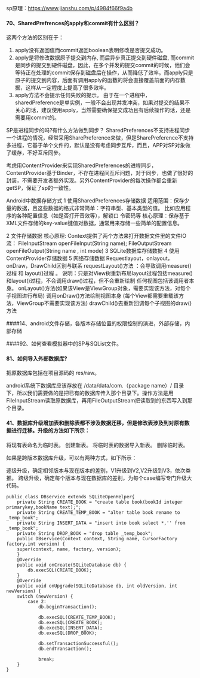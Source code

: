 sp原理：https://www.jianshu.com/p/4984f66f9a4b



#### 70、SharedPrefrences的apply和commit有什么区别？

这两个方法的区别在于：

1. apply没有返回值而commit返回boolean表明修改是否提交成功。
2. apply是将修改数据原子提交到内存, 而后异步真正提交到硬件磁盘, 而commit是同步的提交到硬件磁盘，因此，在多个并发的提交commit的时候，他们会等待正在处理的commit保存到磁盘后在操作，从而降低了效率。而apply只是原子的提交到内容，后面有调用apply的函数的将会直接覆盖前面的内存数据，这样从一定程度上提高了很多效率。 
3. apply方法不会提示任何失败的提示。 
   由于在一个进程中，sharedPreference是单实例，一般不会出现并发冲突，如果对提交的结果不关心的话，建议使用apply，当然需要确保提交成功且有后续操作的话，还是需要用commit的。





SP是进程同步的吗?有什么方法做到同步？
SharedPreferences不支持进程同步
一个进程的情况，经常采用SharePreference来做，但是SharePreference不支持多进程，它基于单个文件的，默认是没有考虑同步互斥，而且，APP对SP对象做了缓存，不好互斥同步。

考虑用ContentProvider来实现SharedPreferences的进程同步，ContentProvider基于Binder，不存在进程间互斥问题，对于同步，也做了很好的封装，不需要开发者额外实现。另外ContentProvider的每次操作都会重新getSP，保证了sp的一致性。



Android中数据存储方式
1 使用SharedPreferences存储数据
适用范围：保存少量的数据，且这些数据的格式非常简单：字符串型、基本类型的值。
比如应用程序的各种配置信息（如是否打开音效等），解锁口 令密码等
核心原理：保存基于XML文件存储的key-value键值对数据，通常用来存储一些简单的配置信息。

2 文件存储数据
核心原理: Context提供了两个方法来打开数据文件里的文件IO流：
FileInputStream openFileInput(String name);
FileOutputStream openFileOutput(String name , int mode)
3 SQLite数据库存储数据
4 使用ContentProvider存储数据
5 网络存储数据
Requestlayout，onlayout，onDraw，DrawChild区别与联系
requestLayout()方法 ：会导致调用measure()过程 和 layout()过程 。 说明：只是对View树重新布局layout过程包括measure()和layout()过程，不会调用draw()过程，但不会重新绘制 任何视图包括该调用者本身。
onLayout()方法(如果该View是ViewGroup对象，需要实现该方法，对每个子视图进行布局)
调用onDraw()方法绘制视图本身 (每个View都需要重载该方法，ViewGroup不需要实现该方法)
drawChild()去重新回调每个子视图的draw()方法



####14、android文件存储，各版本存储位置的权限控制的演进，外部存储，内部存储

####92、如何查看模拟器中的SP与SQList文件。

#### 81、如何导入外部数据库?

把原数据库包括在项目源码的 res/raw。

android系统下数据库应该存放在 /data/data/com.（package name）/ 目录下，所以我们需要做的是把已有的数据库传入那个目录下。操作方法是用FileInputStream读取原数据库，再用FileOutputStream把读取到的东西写入到那个目录。



#### 41、数据库升级增加表和删除表都不涉及数据迁移，但是修改表涉及到对原有数据进行迁移。升级的方法如下所示：

将现有表命名为临时表。
创建新表。
将临时表的数据导入新表。
删除临时表。

如果是跨版本数据库升级，可以有两种方式，如下所示：

逐级升级，确定相邻版本与现在版本的差别，V1升级到V2,V2升级到V3，依次类推。
跨级升级，确定每个版本与现在数据库的差别，为每个case编写专门升级大代码。

    public class DBservice extends SQLiteOpenHelper{
        private String CREATE_BOOK = "create table book(bookId integer primarykey,bookName text);";
        private String CREATE_TEMP_BOOK = "alter table book rename to _temp_book";
        private String INSERT_DATA = "insert into book select *,'' from _temp_book";
        private String DROP_BOOK = "drop table _temp_book";
        public DBservice(Context context, String name, CursorFactory factory,int version) {
        super(context, name, factory, version);
        }
        @Override
        public void onCreate(SQLiteDatabase db) {
            db.execSQL(CREATE_BOOK);
        }
        @Override
        public void onUpgrade(SQLiteDatabase db, int oldVersion, int newVersion) {
        switch (newVersion) {
            case 2:
                db.beginTransaction();
    
                db.execSQL(CREATE_TEMP_BOOK);
                db.execSQL(CREATE_BOOK);
                db.execSQL(INSERT_DATA);
                db.execSQL(DROP_BOOK);
    
                db.setTransactionSuccessful();
                db.endTransaction();
    
                break;
        }
    }


#### 
